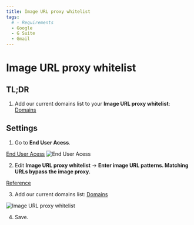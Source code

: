 ```yaml
---
title: Image URL proxy whitelist
tags:
  # - Requirements
  - Google
  - G Suite
  - Gmail
---
```

# Image URL proxy whitelist

## TL;DR

1. Add our current domains list to your **Image URL proxy whitelist**: [Domains](../domains.html#separated-by-lines)

## Settings

1. Go to **End User Acess**.

[End User Acess](https://admin.google.com/ac/apps/gmail/enduseraccess)
![End User Acess](https://cdn.phishx.io/phishx-docs/images/google_admin_03.webp)

2. Edit **Image URL proxy whitelist** -> **Enter image URL patterns. Matching URLs bypass the image proxy.**

[Reference](https://support.google.com/a/answer/3299041)

3. Add our current domains list: [Domains](../domains.html#separated-by-lines)

![Image URL proxy whitelist](https://cdn.phishx.io/phishx-docs/images/google_admin_04.webp)

4. Save.